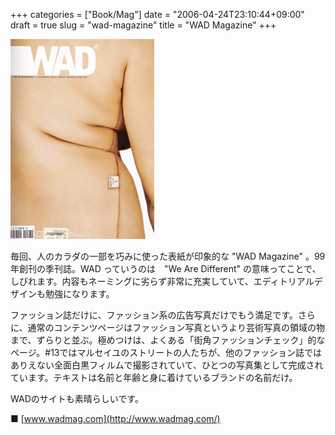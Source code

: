 +++
categories = ["Book/Mag"]
date = "2006-04-24T23:10:44+09:00"
draft = true
slug = "wad-magazine"
title = "WAD Magazine"
+++


![wad](/images/old/060425_wad.jpg)

毎回、人のカラダの一部を巧みに使った表紙が印象的な "WAD Magazine" 。99年創刊の季刊誌。WAD っていうのは　"We Are Different" の意味ってことで、しびれます。内容もネーミングに劣らず非常に充実していて、エディトリアルデザインも勉強になります。

ファッション誌だけに、ファッション系の広告写真だけでもう満足です。さらに、通常のコンテンツページはファッション写真というより芸術写真の領域の物まで、ずらりと並ぶ。極めつけは、よくある「街角ファッションチェック」的なページ。#13ではマルセイユのストリートの人たちが、他のファッション誌ではありえない全面白黒フィルムで撮影されていて、ひとつの写真集として完成されています。テキストは名前と年齢と身に着けているブランドの名前だけ。

WADのサイトも素晴らしいです。

■ [www.wadmag.com](http://www.wadmag.com/)
